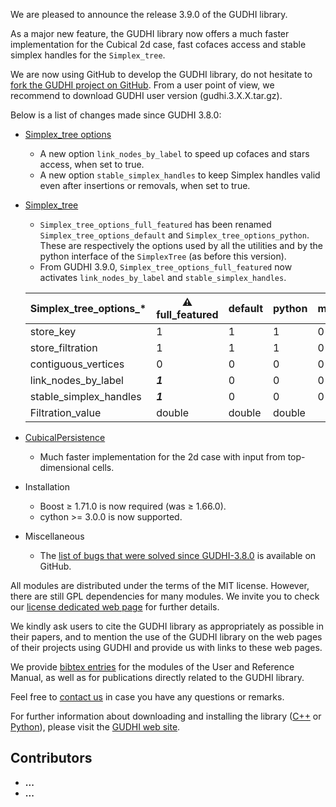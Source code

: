 We are pleased to announce the release 3.9.0 of the GUDHI library.

As a major new feature, the GUDHI library now offers a much faster implementation for the Cubical 2d case, fast cofaces access and stable simplex handles for the `Simplex_tree`.

We are now using GitHub to develop the GUDHI library, do not hesitate to [fork the GUDHI project on GitHub](https://github.com/GUDHI/gudhi-devel). From a user point of view, we recommend to download GUDHI user version (gudhi.3.X.X.tar.gz).

Below is a list of changes made since GUDHI 3.8.0:

- [Simplex_tree options](https://gudhi.inria.fr/doc/latest/struct_simplex_tree_options.html)
     - A new option `link_nodes_by_label` to speed up cofaces and stars access, when set to true.
     - A new option `stable_simplex_handles` to keep Simplex handles valid even after insertions or removals, when set to true.

- [Simplex_tree](https://gudhi.inria.fr/doc/latest/group__simplex__tree.html)
     - `Simplex_tree_options_full_featured` has been renamed `Simplex_tree_options_default` and `Simplex_tree_options_python`.
     These are respectively the options used by all the utilities and by the python interface of the `SimplexTree` (as before this version).
     - From GUDHI 3.9.0, `Simplex_tree_options_full_featured` now activates `link_nodes_by_label` and `stable_simplex_handles`.

     | Simplex_tree_options_*  | :warning: full_featured | default | python | minimal |
     | ---- | ---- | ---- | ---- | ---- |
     | store_key              | 1       | 1      | 1      | 0 |
     | store_filtration       | 1       | 1      | 1      | 0 |
     | contiguous_vertices    | 0       | 0      | 0      | 0 |
     | link_nodes_by_label    | ***1*** | 0      | 0      | 0 |
     | stable_simplex_handles | ***1*** | 0      | 0      | 0 |
     | Filtration_value       | double  | double | double |   |

- [CubicalPersistence](https://gudhi.inria.fr/python/latest/cubical_complex_sklearn_itf_ref.html)
     - Much faster implementation for the 2d case with input from top-dimensional cells.

- Installation
     - Boost &ge; 1.71.0 is now required (was &ge; 1.66.0).
     - cython >= 3.0.0 is now supported.

- Miscellaneous
     - The [list of bugs that were solved since GUDHI-3.8.0](https://github.com/GUDHI/gudhi-devel/issues?q=label%3A3.9.0+is%3Aclosed) is available on GitHub.

All modules are distributed under the terms of the MIT license.
However, there are still GPL dependencies for many modules. We invite you to check our [license dedicated web page](https://gudhi.inria.fr/licensing/) for further details.

We kindly ask users to cite the GUDHI library as appropriately as possible in their papers, and to mention the use of the GUDHI library on the web pages of their projects using GUDHI and provide us with links to these web pages.

We provide [bibtex entries](https://gudhi.inria.fr/doc/latest/_citation.html) for the modules of the User and Reference Manual, as well as for publications directly related to the GUDHI library. 

Feel free to [contact us](https://gudhi.inria.fr/contact/) in case you have any questions or remarks.

For further information about downloading and installing the library ([C++](https://gudhi.inria.fr/doc/latest/installation.html) or [Python](https://gudhi.inria.fr/python/latest/installation.html)), please visit the [GUDHI web site](https://gudhi.inria.fr/).

## Contributors

- **...**
- **...**

